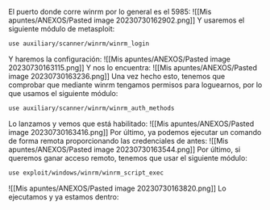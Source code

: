 El puerto donde corre winrm por lo general es el 5985:
![[Mis apuntes/ANEXOS/Pasted image 20230730162902.png]]
Y usaremos el siguiente módulo de metasploit:
```bash
use auxiliary/scanner/winrm/winrm_login
```
Y haremos la configuración:
![[Mis apuntes/ANEXOS/Pasted image 20230730163115.png]]
Y nos lo encuentra:
![[Mis apuntes/ANEXOS/Pasted image 20230730163236.png]]
Una vez hecho esto, tenemos que comprobar que mediante winrm tengamos permisos para loguearnos, por lo que usamos el siguiente módulo:
```bash
use auxiliary/scanner/winrm/winrm_auth_methods
```
Lo lanzamos y vemos que está habilitado:
![[Mis apuntes/ANEXOS/Pasted image 20230730163416.png]]
Por último, ya podemos ejecutar un comando de forma remota proporcionando las credenciales de antes:
![[Mis apuntes/ANEXOS/Pasted image 20230730163544.png]]
Por último, si queremos ganar acceso remoto, tenemos que usar el siguiente módulo:
```bash
use exploit/windows/winrm/winrm_script_exec
```
![[Mis apuntes/ANEXOS/Pasted image 20230730163820.png]]
Lo ejecutamos y ya estamos dentro:
